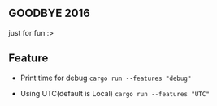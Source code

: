 GOODBYE 2016
----
just for fun :>

Feature
----
 * Print time for debug
 ```cargo run --features "debug"```

 * Using UTC(default is Local)
 ```cargo run --features "UTC"```

